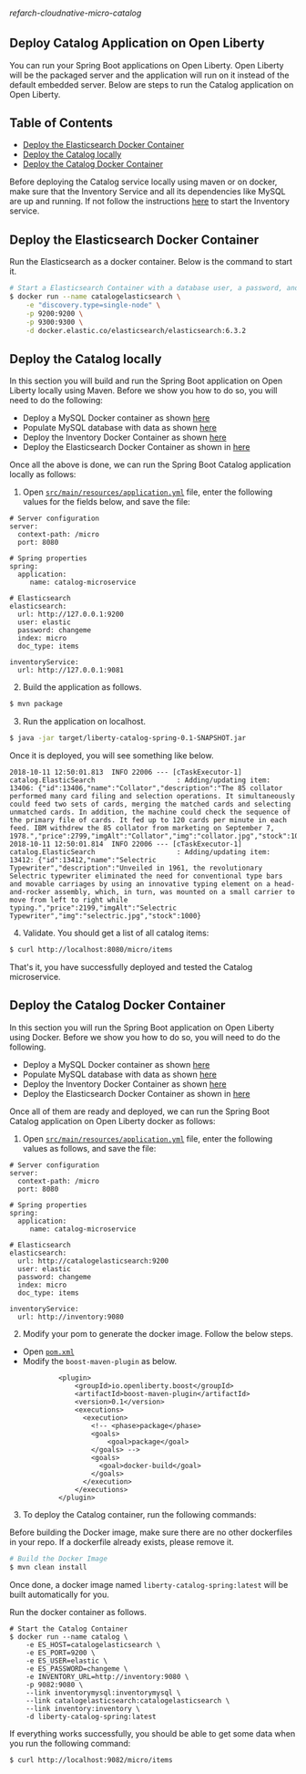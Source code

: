 ###### refarch-cloudnative-micro-catalog

## Deploy Catalog Application on Open Liberty

You can run your Spring Boot applications on Open Liberty. Open Liberty will be the packaged server and the application will run on it instead of the default embedded server. Below are steps to run the Catalog application on Open Liberty.

## Table of Contents
+ [Deploy the Elasticsearch Docker Container](#deploy-the-elasticsearch-docker-container)
+ [Deploy the Catalog locally](#deploy-the-catalog-locally)
+ [Deploy the Catalog Docker Container](#deploy-the-catalog-docker-container)

Before deploying the Catalog service locally using maven or on docker, make sure that the Inventory Service and all its dependencies like MySQL are up and running. If not follow the instructions [here](https://github.com/ibm-cloud-architecture/refarch-cloudnative-micro-inventory/blob/spring/OpenLiberty.MD) to start the Inventory service.

## Deploy the Elasticsearch Docker Container

Run the Elasticsearch as a docker container. Below is the command to start it.
```bash
# Start a Elasticsearch Container with a database user, a password, and create a new database
$ docker run --name catalogelasticsearch \
    -e "discovery.type=single-node" \
    -p 9200:9200 \
    -p 9300:9300 \
    -d docker.elastic.co/elasticsearch/elasticsearch:6.3.2
```

## Deploy the Catalog locally

In this section you will build and run the Spring Boot application on Open Liberty locally using Maven. Before we show you how to do so, you will need to do the following:
* Deploy a MySQL Docker container as shown [here](https://github.com/ibm-cloud-architecture/refarch-cloudnative-micro-inventory/blob/spring/OpenLiberty.MD#deploy-the-mysql-docker-container)
* Populate MySQL database with data as shown [here](https://github.com/ibm-cloud-architecture/refarch-cloudnative-micro-inventory/blob/spring/OpenLiberty.MD#populate-the-mysql-database) 
* Deploy the Inventory Docker Container as shown [here](https://github.com/ibm-cloud-architecture/refarch-cloudnative-micro-inventory/blob/spring/OpenLiberty.MD#deploy-the-inventory-docker-container)
* Deploy the Elasticsearch Docker Container as shown in [here](#deploy-the-elasticsearch-docker-container)

Once all the above is done, we can run the Spring Boot Catalog application locally as follows:

1. Open [`src/main/resources/application.yml`](src/main/resources/application.yml) file, enter the following values for the fields below, and save the file:
    
```
# Server configuration
server:
  context-path: /micro
  port: 8080

# Spring properties
spring:
  application:
     name: catalog-microservice

# Elasticsearch
elasticsearch:
  url: http://127.0.0.1:9200
  user: elastic
  password: changeme
  index: micro
  doc_type: items

inventoryService:
  url: http://127.0.0.1:9081
```

2. Build the application as follows.
```bash
$ mvn package
```

3. Run the application on localhost.
```bash
$ java -jar target/liberty-catalog-spring-0.1-SNAPSHOT.jar
```

Once it is deployed, you will see something like below.

```
2018-10-11 12:50:01.813  INFO 22006 --- [cTaskExecutor-1] catalog.ElasticSearch                    : Adding/updating item:
13406: {"id":13406,"name":"Collator","description":"The 85 collator performed many card filing and selection operations. It simultaneously could feed two sets of cards, merging the matched cards and selecting unmatched cards. In addition, the machine could check the sequence of the primary file of cards. It fed up to 120 cards per minute in each feed. IBM withdrew the 85 collator from marketing on September 7, 1978.","price":2799,"imgAlt":"Collator","img":"collator.jpg","stock":1000}
2018-10-11 12:50:01.814  INFO 22006 --- [cTaskExecutor-1] catalog.ElasticSearch                    : Adding/updating item:
13412: {"id":13412,"name":"Selectric Typewriter","description":"Unveiled in 1961, the revolutionary Selectric typewriter eliminated the need for conventional type bars and movable carriages by using an innovative typing element on a head-and-rocker assembly, which, in turn, was mounted on a small carrier to move from left to right while typing.","price":2199,"imgAlt":"Selectric Typewriter","img":"selectric.jpg","stock":1000}
```

4. Validate. You should get a list of all catalog items:
```bash
$ curl http://localhost:8080/micro/items
```

That's it, you have successfully deployed and tested the Catalog microservice.

## Deploy the Catalog Docker Container

In this section you will run the Spring Boot application on Open Liberty using Docker. Before we show you how to do so, you will need to do the following.
* Deploy a MySQL Docker container as shown [here](https://github.com/ibm-cloud-architecture/refarch-cloudnative-micro-inventory/blob/spring/OpenLiberty.MD#deploy-the-mysql-docker-container)
* Populate MySQL database with data as shown [here](https://github.com/ibm-cloud-architecture/refarch-cloudnative-micro-inventory/blob/spring/OpenLiberty.MD#populate-the-mysql-database) 
* Deploy the Inventory Docker Container as shown [here](https://github.com/ibm-cloud-architecture/refarch-cloudnative-micro-inventory/blob/spring/OpenLiberty.MD#deploy-the-inventory-docker-container)
* Deploy the Elasticsearch Docker Container as shown in [here](#deploy-the-elasticsearch-docker-container)

Once all of them are ready and deployed, we can run the Spring Boot Catalog application on Open Liberty docker as follows:

1. Open [`src/main/resources/application.yml`](src/main/resources/application.yml) file, enter the following values as follows, and save the file:

```
# Server configuration
server:
  context-path: /micro
  port: 8080

# Spring properties
spring:
  application:
     name: catalog-microservice

# Elasticsearch
elasticsearch:
  url: http://catalogelasticsearch:9200
  user: elastic
  password: changeme
  index: micro
  doc_type: items

inventoryService:
  url: http://inventory:9080
```

2. Modify your pom to generate the docker image. Follow the below steps.
- Open [`pom.xml`](pom.xml)
- Modify the `boost-maven-plugin` as below.

```
            <plugin>
                <groupId>io.openliberty.boost</groupId>
                <artifactId>boost-maven-plugin</artifactId>
                <version>0.1</version>
                <executions>
                  <execution>
                    <!-- <phase>package</phase>
                    <goals>
                        <goal>package</goal>
                    </goals> -->
                    <goals>
                      <goal>docker-build</goal>
                    </goals>
                  </execution>
                </executions>
            </plugin>
```

3. To deploy the Catalog container, run the following commands:

Before building the Docker image, make sure there are no other dockerfiles in your repo. If a dockerfile already exists, please remove it.

```bash
# Build the Docker Image
$ mvn clean install 
```

Once done, a docker image named `liberty-catalog-spring:latest` will be built automatically for you.

Run the docker container as follows.

```
# Start the Catalog Container
$ docker run --name catalog \
    -e ES_HOST=catalogelasticsearch \
    -e ES_PORT=9200 \
    -e ES_USER=elastic \
    -e ES_PASSWORD=changeme \
    -e INVENTORY_URL=http://inventory:9080 \
    -p 9082:9080 \
    --link inventorymysql:inventorymysql \
    --link catalogelasticsearch:catalogelasticsearch \
    --link inventory:inventory \
    -d liberty-catalog-spring:latest
```

If everything works successfully, you should be able to get some data when you run the following command:
```bash
$ curl http://localhost:9082/micro/items
```


